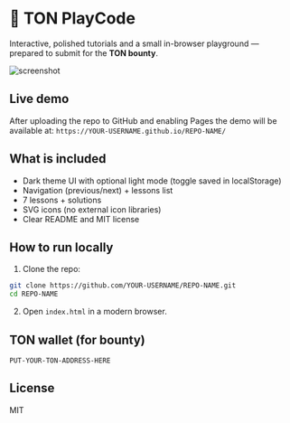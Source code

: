 # 🚀 TON PlayCode

Interactive, polished tutorials and a small in-browser playground — prepared to submit for the **TON bounty**.

![screenshot](assets/favicon.svg)

## Live demo
After uploading the repo to GitHub and enabling Pages the demo will be available at:
`https://YOUR-USERNAME.github.io/REPO-NAME/`

## What is included
- Dark theme UI with optional light mode (toggle saved in localStorage)
- Navigation (previous/next) + lessons list
- 7 lessons + solutions
- SVG icons (no external icon libraries)
- Clear README and MIT license

## How to run locally
1. Clone the repo:
```bash
git clone https://github.com/YOUR-USERNAME/REPO-NAME.git
cd REPO-NAME
```
2. Open `index.html` in a modern browser.

## TON wallet (for bounty)
`PUT-YOUR-TON-ADDRESS-HERE`

## License
MIT
